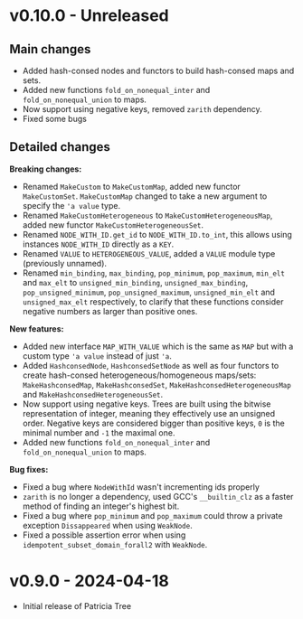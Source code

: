 # v0.10.0 - Unreleased

## Main changes

- Added hash-consed nodes and functors to build hash-consed maps and sets.
- Added new functions `fold_on_nonequal_inter` and `fold_on_nonequal_union` to maps.
- Now support using negative keys, removed `zarith` dependency.
- Fixed some bugs

## Detailed changes

**Breaking changes:**
- Renamed `MakeCustom` to `MakeCustomMap`, added new functor `MakeCustomSet`.
  `MakeCustomMap` changed to take a new argument to specify the `'a value` type.
- Renamed `MakeCustomHeterogeneous` to `MakeCustomHeterogeneousMap`, added new functor
  `MakeCustomHeterogeneousSet`.
- Renamed `NODE_WITH_ID.get_id` to `NODE_WITH_ID.to_int`, this allows using
  instances `NODE_WITH_ID` directly as a `KEY`.
- Renamed `VALUE` to `HETEROGENEOUS_VALUE`, added a `VALUE` module type (previously unnamed).
- Renamed `min_binding`, `max_binding`, `pop_minimum`, `pop_maximum`, `min_elt`
  and `max_elt` to `unsigned_min_binding`, `unsigned_max_binding`,
  `pop_unsigned_minimum`, `pop_unsigned_maximum`, `unsigned_min_elt`
  and `unsigned_max_elt` respectively, to clarify that these functions consider
  negative numbers as larger than positive ones.

**New features:**
- Added new interface `MAP_WITH_VALUE` which is the same as `MAP` but with a custom
  type `'a value` instead of just `'a`.
- Added `HashconsedNode`, `HashconsedSetNode` as well as four functors to create
  hash-consed heterogeneous/homogeneous maps/sets: `MakeHashconsedMap`, `MakeHashconsedSet`,
  `MakeHashconsedHeterogeneousMap` and `MakeHashconsedHeterogeneousSet`.
- Now support using negative keys. Trees are built using the bitwise representation
  of integer, meaning they effectively use an unsigned order. Negative keys are
  considered bigger than positive keys, `0` is the minimal number and `-1` the maximal one.
- Added new functions `fold_on_nonequal_inter` and `fold_on_nonequal_union` to maps.

**Bug fixes:**
- Fixed a bug where `NodeWithId` wasn't incrementing ids properly
- `zarith` is no longer a dependency, used GCC's `__builtin_clz` as a faster
  method of finding an integer's highest bit.
- Fixed a bug where `pop_minimum` and `pop_maximum` could throw a private exception
  `Dissappeared` when using `WeakNode`.
- Fixed a possible assertion error when using `idempotent_subset_domain_forall2`
  with `WeakNode`.

# v0.9.0 - 2024-04-18

- Initial release of Patricia Tree
